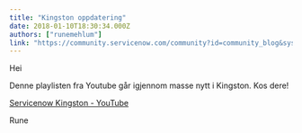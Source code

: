 ```yaml
---
title: "Kingston oppdatering"
date: 2018-01-10T18:30:34.000Z
authors: ["runemehlum"]
link: "https://community.servicenow.com/community?id=community_blog&sys_id=66ecae65dbd0dbc01dcaf3231f961966"
---
```

<p>Hei</p><p></p><p>Denne playlisten fra Youtube går igjennom masse nytt i Kingston. Kos dere!</p><p><a href="https://www.youtube.com/playlist?list=PL7bnk5Rme84eNUK9-_gZz54PnNXlICBqv" title="https://www.youtube.com/playlist?list=PL7bnk5Rme84eNUK9-_gZz54PnNXlICBqv">Servicenow Kingston - YouTube</a> </p><p></p><p>Rune</p>